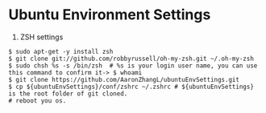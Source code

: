 Ubuntu Environment Settings
=================
1. ZSH settings
```
$ sudo apt-get -y install zsh
$ git clone git://github.com/robbyrussell/oh-my-zsh.git ~/.oh-my-zsh
$ sudo chsh %s -s /bin/zsh  # %s is your login user name, you can use this command to confirm it-> $ whoami
$ git clone https://github.com/AaronZhangL/ubuntuEnvSettings.git
$ cp ${ubuntuEnvSettings}/conf/zshrc ~/.zshrc # ${ubuntuEnvSettings} is the root folder of git cloned. 
# reboot you os.
```
